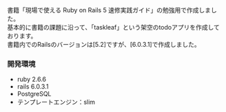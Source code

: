 書籍「現場で使える Ruby on Rails 5 速修実践ガイド」の勉強用で作成しました。  
基本的に書籍の課題に沿って、「taskleaf」という架空のtodoアプリを作成しております。  
書籍内でのRailsのバージョンは[5.2]ですが、[6.0.3.1]で作成しました。

### 開発環境

- ruby 2.6.6
- rails 6.0.3.1
- PostgreSQL
- テンプレートエンジン：slim
